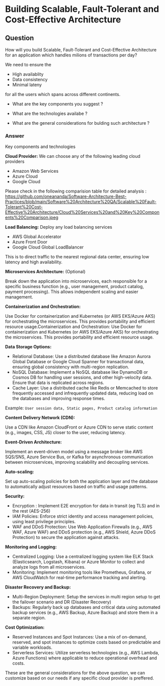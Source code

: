 # Building Scalable, Fault-Tolerant and Cost-Effective Architecture

## Question 

How will you build Scalable, Fault-Tolerant and Cost-Effective Architecture for an application which handles milions of transactions per day?

We need to ensure the 

- High availablity
- Data consistency
- Minimal lateny 

for all the users which spans across different continents.

- What are the key components you suggest ?

- What are the technologies availabe ?

- What are the general considerations for bulding such architecture ?

### Answer

Key components and technologies

**Cloud Provider:** We can choose any of the following leading cloud providers

- Amazon Web Services
- Azure Cloud
- Google Cloud

Please check in the following comparision table for detailed analysis : https://github.com/oneananda/Software-Architecture-Best-Practices/blob/main/Software%20Architecture%20QA/Scalable%20Fault-Tolerant%20Cost-Effective%20Architecture/Cloud%20Services%20and%20Key%20Components%20Comparison.jpeg

**Load Balancing:** Deploy any load balancing services

- AWS Global Accelerator
- Azure Front Door
- Google Cloud Global LoadBalancer

This is to direct traffic to the nearest regional data center, ensuring low latency and high availability.

**Microservices Architecture:** (Optional)

Break down the application into microservices, each responsible for a specific business function (e.g., user management, product catalog, payment processing). This allows independent scaling and easier management.

**Containerization and Orchestration:** 

Use Docker for containerization and Kubernetes (or AWS EKS/Azure AKS) for orchestrating the microservices. This provides portability and efficient resource usage.Containerization and Orchestration: Use Docker for containerization and Kubernetes (or AWS EKS/Azure AKS) for orchestrating the microservices. This provides portability and efficient resource usage.

**Data Storage Options:**

- Relational Database: 
Use a distributed database like Amazon Aurora Global Database or Google Cloud Spanner for transactional data, ensuring global consistency with multi-region replication.
- NoSQL Database: 
Implement a NoSQL database like DynamoDB or Cosmos DB for handling user sessions, and other high-velocity data. Ensure that data is replicated across regions.
- Cache Layer: 
Use a distributed cache like Redis or Memcached to store frequently accessed and infrequently updated data, reducing load on the databases and improving response times.

Example: `User session data, Static pages, Product catalog information`

**Content Delivery Network (CDN):** 

Use a CDN like Amazon CloudFront or Azure CDN to serve static content (e.g., images, CSS, JS) closer to the user, reducing latency.

**Event-Driven Architecture:** 

Implement an event-driven model using a message broker like AWS SQS/SNS, Azure Service Bus, or Kafka for asynchronous communication between microservices, improving scalability and decoupling services.

**Auto-scaling:** 

Set up auto-scaling policies for both the application layer and the database to automatically adjust resources based on traffic and usage patterns.

**Security:**

- Encryption : Implement E2E encryption for data in transit (eg TLS) and in the rest (AES-256)
- IAM Policies: Enforce strict identity and access management policies, using least privilege principles.
- WAF and DDoS Protection: Use Web Application Firewalls (e.g., AWS WAF, Azure WAF) and DDoS protection (e.g., AWS Shield, Azure DDoS Protection) to secure the application against attacks.

**Monitoring and Logging:**

- Centralized Logging: Use a centralized logging system like ELK Stack (Elasticsearch, Logstash, Kibana) or Azure Monitor to collect and analyze logs from all microservices.
- Monitoring: Implement monitoring tools like Prometheus, Grafana, or AWS CloudWatch for real-time performance tracking and alerting.

**Disaster Recovery and Backup:**

- Multi-Region Deployment: Setup the services in multi region setup to get the failover scenario and DR (Disaster Recovery)
- Backups: Regularly back up databases and critical data using automated backup services (e.g., AWS Backup, Azure Backup) and store them in a separate region.

**Cost Optimization:**

- Reserved Instances and Spot Instances: Use a mix of on-demand, reserved, and spot instances to optimize costs based on predictable and variable workloads.
- Serverless Services: Utilize serverless technologies (e.g., AWS Lambda, Azure Functions) where applicable to reduce operational overhead and costs.

These are the general considerations for the above question, we can customize based on our needs if any specific cloud provider is preffered.

